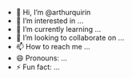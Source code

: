 - 👋 Hi, I’m @arthurquirin
- 👀 I’m interested in ...
- 🌱 I’m currently learning ...
- 💞️ I’m looking to collaborate on ...
- 📫 How to reach me ...
- 😄 Pronouns: ...
- ⚡ Fun fact: ...

<!---
arthurquirin/arthurquirin is a ✨ special ✨ repository because its `README.md` (this file) appears on your GitHub profile.
You can click the Preview link to take a look at your changes.
--->
